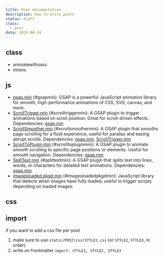 ```yaml
---
title: Post documentation
description: how to write posts
status: draft
class:
  - post
date: 2025-06-14
---
```


## class

- animatewithsass
- mixins

## js

- [gsap.min](https://greensock.com/gsap) {#gsapmin}: GSAP is a powerful JavaScript animation library for smooth, high-performance animations of CSS, SVG, canvas, and more.
- [ScrollTrigger.min](https://greensock.com/scrolltrigger) {#scrolltriggermin}: A GSAP plugin to trigger animations based on scroll position. Great for scroll-driven effects. Dependencies: [gsap.min](#gsapmin)
- [ScrollSmoother.min](https://greensock.com/scrollsmoother) {#scrollsmoothermin}: A GSAP plugin that smooths page scrolling for a fluid experience, useful for parallax and easing abrupt scrolls. Dependencies: [gsap.min](#gsapmin), [ScrollTrigger.min](#scrolltriggermin)
- [ScrollToPlugin.min](https://greensock.com/scrolltoplugin) {#scrolltopluginmin}: A GSAP plugin to animate smooth scrolling to specific page positions or elements. Useful for smooth navigation. Dependencies: [gsap.min](#gsapmin)
- [SplitText.min](https://greensock.com/splittext) {#splittextmin}: A GSAP plugin that splits text into lines, words, or characters for detailed text animations. Dependencies: [gsap.min](#gsapmin)
- [imagesloaded.pkgd.min](https://imagesloaded.desandro.com/) {#imagesloadedpkgdmin}: JavaScript library that detects when images have fully loaded, useful to trigger scripts depending on loaded images.


## css

## import

if you want to add a css file per post
1. make sure to use `static/POST/css/STYLE1.css` (or `STYLE2`, `STYLE3`, in order)
2. write on frontmatter `import: STYLE1, STYLE2, STYLE3`
